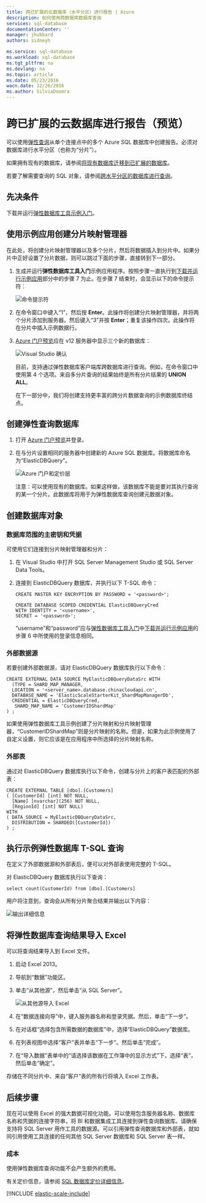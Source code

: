 ```yaml
---
title: 跨已扩展的云数据库（水平分区）进行报告 | Azure
description: 如何使用跨数据库数据库查询
services: sql-database
documentationCenter: ''
manager: jhubbard
authors: sidneyh

ms.service: sql-database
ms.workload: sql-database
ms.tgt_pltfrm: na
ms.devlang: na
ms.topic: article
ms.date: 05/23/2016
wacn.date: 12/26/2016
ms.author: SilviaDoomra
---
```


# 跨已扩展的云数据库进行报告（预览）

可以使用[弹性查询](./sql-database-elastic-query-overview.md)从单个连接点中的多个 Azure SQL 数据库中创建报告。必须对数据库进行水平分区（也称为“分片”）。

如果拥有现有的数据库，请参阅[将现有数据库迁移到已扩展的数据库](./sql-database-elastic-convert-to-use-elastic-tools.md)。

若要了解需要查询的 SQL 对象，请参阅[跨水平分区的数据库进行查询](./sql-database-elastic-query-horizontal-partitioning.md)。

## 先决条件

下载并运行[弹性数据库工具示例入门](./sql-database-elastic-scale-get-started.md)。

## 使用示例应用创建分片映射管理器

在此处，将创建分片映射管理器以及多个分片，然后将数据插入到分片中。如果分片中正好设置了分片数据，则可以跳过下面的步骤，直接转到下一部分。

1. 生成并运行**弹性数据库工具入门**示例应用程序。按照步骤一直执行到[下载并运行示例应用](./sql-database-elastic-scale-get-started.md#Getting-started-with-elastic-database-tools)部分中的步骤 7 为止。在步骤 7 结束时，会显示以下的命令提示符：

    ![命令提示符][1]

2.  在命令窗口中键入“1”，然后按 **Enter**。此操作将创建分片映射管理器，并将两个分片添加到服务器。然后键入“3”并按 **Enter**；重复该操作四次。此操作将在分片中插入示例数据行。
3.  [Azure 门户预览](https://portal.azure.cn)应在 v12 服务器中显示三个新的数据库：

    ![Visual Studio 确认][2]

    目前，支持通过弹性数据库客户端库跨数据库进行查询。例如，在命令窗口中使用第 4 个选项。来自多分片查询的结果始终是所有分片结果的 **UNION ALL**。

    在下一部分中，我们将创建支持更丰富的跨分片数据查询的示例数据库终结点。

## 创建弹性查询数据库

1. 打开 [Azure 门户预览](https://portal.azure.cn)并登录。
2. 在与分片设置相同的服务器中创建新的 Azure SQL 数据库。将数据库命名为“ElasticDBQuery”。

    ![Azure 门户和定价层][3]

    注意：可以使用现有的数据库。如果这样做，该数据库不能是要对其执行查询的某一个分片。此数据库将用于为弹性数据库查询创建元数据对象。

## 创建数据库对象

### 数据库范围的主密钥和凭据

可使用它们连接到分片映射管理器和分片：

1. 在 Visual Studio 中打开 SQL Server Management Studio 或 SQL Server Data Tools。
2. 连接到 ElasticDBQuery 数据库，并执行以下 T-SQL 命令：

    ```
    CREATE MASTER KEY ENCRYPTION BY PASSWORD = '<password>';

    CREATE DATABASE SCOPED CREDENTIAL ElasticDBQueryCred
    WITH IDENTITY = '<username>',
    SECRET = '<password>';
    ```

    “username”和“password”应与[弹性数据库工具入门](./sql-database-elastic-scale-get-started.md)中[下载并运行示例应用](./sql-database-elastic-scale-get-started.md#Getting-started-with-elastic-database-tools)的步骤 6 中所使用的登录信息相同。

### 外部数据源

若要创建外部数据源，请对 ElasticDBQuery 数据库执行以下命令：

```
CREATE EXTERNAL DATA SOURCE MyElasticDBQueryDataSrc WITH
  (TYPE = SHARD_MAP_MANAGER,
  LOCATION = '<server_name>.database.chinacloudapi.cn',
  DATABASE_NAME = 'ElasticScaleStarterKit_ShardMapManagerDb',
  CREDENTIAL = ElasticDBQueryCred,
   SHARD_MAP_NAME = 'CustomerIDShardMap'
) ;
```

 如果使用弹性数据库工具示例创建了分片映射和分片映射管理器，“CustomerIDShardMap”则是分片映射的名称。但是，如果为此示例使用了自定义设置，则它应该是在应用程序中所选择的分片映射名称。

### 外部表

通过对 ElasticDBQuery 数据库执行以下命令，创建与分片上的客户表匹配的外部表：

```
CREATE EXTERNAL TABLE [dbo].[Customers]
( [CustomerId] [int] NOT NULL,
  [Name] [nvarchar](256) NOT NULL,
  [RegionId] [int] NOT NULL)
WITH
( DATA_SOURCE = MyElasticDBQueryDataSrc,
  DISTRIBUTION = SHARDED([CustomerId])
) ;
```

## 执行示例弹性数据库 T-SQL 查询

在定义了外部数据源和外部表后，便可以对外部表使用完整的 T-SQL。

对 ElasticDBQuery 数据库执行以下查询：

```
select count(CustomerId) from [dbo].[Customers]
```

用户将注意到，查询会从所有分片聚合结果并输出以下内容：

![输出详细信息][4]

## 将弹性数据库查询结果导入 Excel

 可以将查询结果导入到 Excel 文件。

1. 启动 Excel 2013。
2. 	导航到“数据”功能区。
3. 	单击“从其他源”，然后单击“从 SQL Server”。

    ![从其他源导入 Excel][5]
4. 	在“数据连接向导”中，键入服务器名称和登录凭据。然后，单击“下一步”。
5. 	在对话框“选择包含所需数据的数据库”中，选择“ElasticDBQuery”数据库。
6. 	在列表视图中选择“客户”表并单击“下一步”。然后单击“完成”。
7. 	在“导入数据”表单中的“请选择该数据在工作簿中的显示方式”下，选择“表”，然后单击“确定”。

存储在不同分片中、来自“客户”表的所有行将填入 Excel 工作表。

## 后续步骤
现在可以使用 Excel 的强大数据可视化功能。可以使用包含服务器名称、数据库名称和凭据的连接字符串，将 BI 和数据集成工具连接到弹性查询数据库。请确保支持将 SQL Server 用作工具的数据源。可以引用弹性查询数据库和外部表，就如同引用使用工具连接的任何其他 SQL Server 数据库和 SQL Server 表一样。

### 成本
使用弹性数据库查询功能不会产生额外的费用。

有关定价信息，请参阅 [SQL 数据库定价详细信息](https://www.azure.cn/pricing/details/sql-database/)。

[!INCLUDE [elastic-scale-include](../../includes/elastic-scale-include.md)]

<!--Image references-->
[1]: ./media/sql-database-elastic-query-getting-started/cmd-prompt.png
[2]: ./media/sql-database-elastic-query-getting-started/portal.png
[3]: ./media/sql-database-elastic-query-getting-started/tiers.png
[4]: ./media/sql-database-elastic-query-getting-started/details.png
[5]: ./media/sql-database-elastic-query-getting-started/exel-sources.png
<!--anchors-->

<!---HONumber=Mooncake_Quality_Review_1215_2016-->